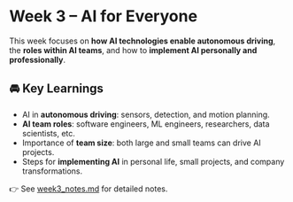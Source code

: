 # Week 3 – AI for Everyone

This week focuses on **how AI technologies enable autonomous driving**, the **roles within AI teams**, and how to **implement AI personally and professionally**.

## 🚘 Key Learnings
- AI in **autonomous driving**: sensors, detection, and motion planning.
- **AI team roles**: software engineers, ML engineers, researchers, data scientists, etc.
- Importance of **team size**: both large and small teams can drive AI projects.
- Steps for **implementing AI** in personal life, small projects, and company transformations.

👉 See [week3_notes.md](week3_notes.md) for detailed notes.
